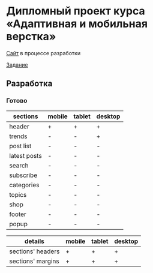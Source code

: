 # Дипломный проект курса «Адаптивная и мобильная верстка»

[Сайт](https://kreketjot.github.io/mq-diploma/) в процессе разработки

[Задание](https://github.com/netology-code/mq-diploma)

## Разработка
### Готово
| sections | mobile | tablet | desktop |
|-|-|-|-|
| header | + | + | + |
| trends | - | - | + |
| post list | - | - | - |
| latest posts | - | - | - |
| search | - | - | - |
| subscribe | - | - | - |
| categories | - | - | - |
| topics | - | - | - |
| shop | - | - | - |
| footer | - | - | - |
| popup | - | - | - |

| details | mobile | tablet | desktop |
|-|-|-|-|
| sections' headers | + | + | + |
| sections' margins | + | + | + |
